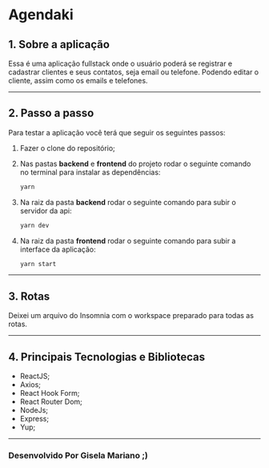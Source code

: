 # Agendaki

## 1. Sobre a aplicação

Essa é uma aplicação fullstack onde o usuário poderá se registrar e cadastrar clientes e seus contatos, seja email ou telefone. Podendo editar o cliente, assim como os emails e telefones.

---

## 2. Passo a passo

Para testar a aplicação você terá que seguir os seguintes passos:

1. Fazer o clone do repositório;
2. Nas pastas **backend** e **frontend** do projeto rodar o seguinte comando no terminal para instalar as dependências:

   ```bash
   yarn
   ```

3. Na raiz da pasta **backend** rodar o seguinte comando para subir o servidor da api:

   ```bash
   yarn dev
   ```

4. Na raiz da pasta **frontend** rodar o seguinte comando para subir a interface da aplicação:

   ```bash
   yarn start
   ```

---

## 3. Rotas

Deixei um arquivo do Insomnia com o workspace preparado para todas as rotas.

---

## 4. Principais Tecnologias e Bibliotecas

- ReactJS;
- Axios;
- React Hook Form;
- React Router Dom;
- NodeJs;
- Express;
- Yup;

---

### Desenvolvido Por Gisela Mariano ;)
